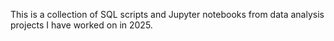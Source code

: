 This is a collection of SQL scripts and Jupyter notebooks from data analysis projects I have worked on in 2025.
